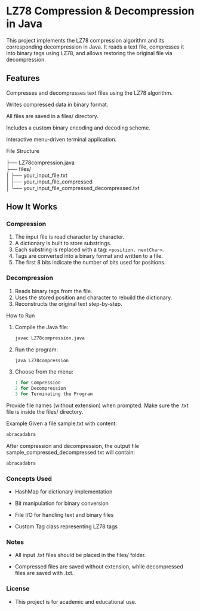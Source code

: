 # LZ78 Compression & Decompression in Java
This project implements the LZ78 compression algorithm and its corresponding decompression in Java. It reads a text file, compresses it into binary tags using LZ78, and allows restoring the original file via decompression.

## Features
Compresses and decompresses text files using the LZ78 algorithm.

Writes compressed data in binary format.

All files are saved in a files/ directory.

Includes a custom binary encoding and decoding scheme.

Interactive menu-driven terminal application.

File Structure

├── LZ78compression.java <br>
├── files/ <br>
│   ├── your_input_file.txt <br>
│   ├── your_input_file_compressed <br>
│   └── your_input_file_compressed_decompressed.txt <br>

## How It Works

### Compression
1. The input file is read character by character.
2. A dictionary is built to store substrings.
3. Each substring is replaced with a tag: `<position, nextChar>`.
4. Tags are converted into a binary format and written to a file.
5. The first 8 bits indicate the number of bits used for positions.

### Decompression
1. Reads binary tags from the file.
2. Uses the stored position and character to rebuild the dictionary.
3. Reconstructs the original text step-by-step.

How to Run

1. Compile the Java file:
   ```bash
   javac LZ78compression.java
   ```
2. Run the program:
   ```bash
   java LZ78compression
   ```
3. Choose from the menu:
   ```rust
   1 for Compression
   2 for Decompression
   3 for Terminating the Program
   ```
Provide file names (without extension) when prompted. Make sure the .txt file is inside the files/ directory.

Example
Given a file sample.txt with content:
```bash
abracadabra
```
After compression and decompression, the output file sample_compressed_decompressed.txt will contain:
```bash
abracadabra
```

### Concepts Used
- HashMap for dictionary implementation

- Bit manipulation for binary conversion

- File I/O for handling text and binary files

- Custom Tag class representing LZ78 tags

### Notes
- All input .txt files should be placed in the files/ folder.

- Compressed files are saved without extension, while decompressed files are saved with .txt.

### License
- This project is for academic and educational use.
